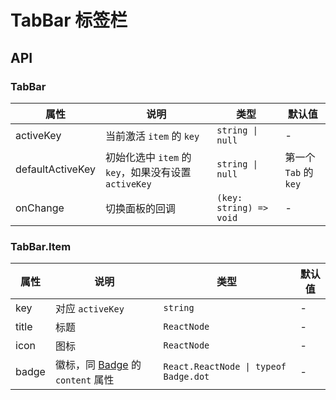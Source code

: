 # TabBar 标签栏

<code src="./demos/index.tsx"></code>

## API

### TabBar

| 属性             | 说明                                                 | 类型                    | 默认值                |
| ---------------- | ---------------------------------------------------- | ----------------------- | --------------------- |
| activeKey        | 当前激活 `item` 的 `key`                             | `string \| null`        | -                     |
| defaultActiveKey | 初始化选中 `item` 的 `key`，如果没有设置 `activeKey` | `string \| null`        | 第一个 `Tab` 的 `key` |
| onChange         | 切换面板的回调                                       | `(key: string) => void` | -                     |

### TabBar.Item

| 属性  | 说明                                        | 类型                                  | 默认值 |
| ----- | ------------------------------------------- | ------------------------------------- | ------ |
| key   | 对应 `activeKey`                            | `string`                              | -      |
| title | 标题                                        | `ReactNode`                           | -      |
| icon  | 图标                                        | `ReactNode`                           | -      |
| badge | 徽标，同 [Badge](./badge) 的 `content` 属性 | `React.ReactNode \| typeof Badge.dot` | -      |
